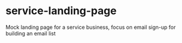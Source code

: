 # service-landing-page
Mock landing page for a service business, focus on email sign-up for building an email list
